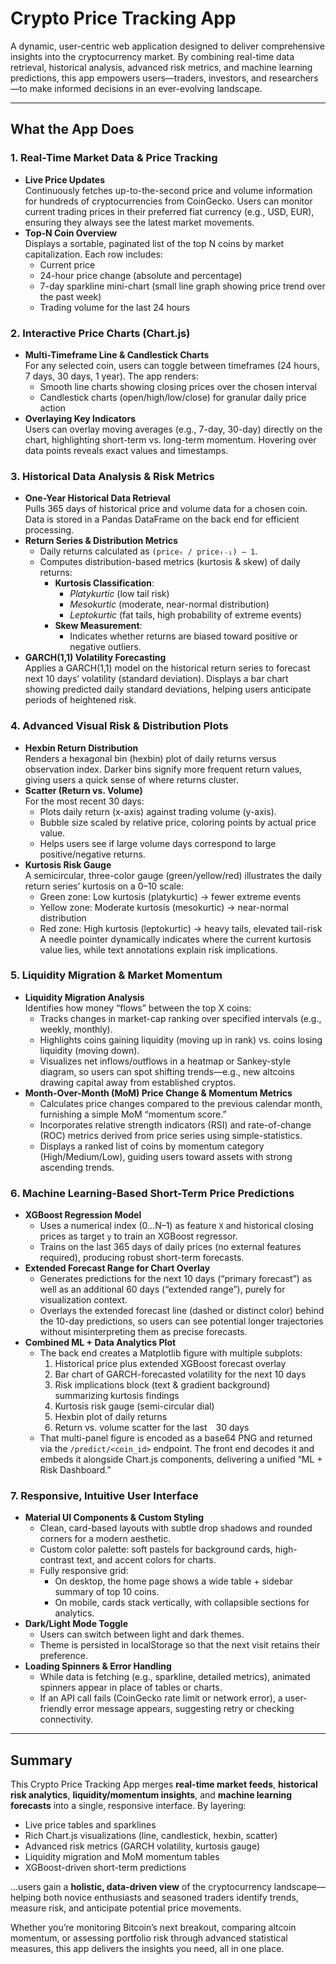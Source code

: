 # Crypto Price Tracking App

A dynamic, user-centric web application designed to deliver comprehensive insights into the cryptocurrency market. By combining real-time data retrieval, historical analysis, advanced risk metrics, and machine learning predictions, this app empowers users—traders, investors, and researchers—to make informed decisions in an ever-evolving landscape.

---

## What the App Does

### 1. Real-Time Market Data & Price Tracking
- **Live Price Updates**  
  Continuously fetches up-to-the-second price and volume information for hundreds of cryptocurrencies from CoinGecko. Users can monitor current trading prices in their preferred fiat currency (e.g., USD, EUR), ensuring they always see the latest market movements.
- **Top-N Coin Overview**  
  Displays a sortable, paginated list of the top N coins by market capitalization. Each row includes:
  - Current price  
  - 24-hour price change (absolute and percentage)  
  - 7-day sparkline mini-chart (small line graph showing price trend over the past week)  
  - Trading volume for the last 24 hours  

### 2. Interactive Price Charts (Chart.js)
- **Multi-Timeframe Line & Candlestick Charts**  
  For any selected coin, users can toggle between timeframes (24 hours, 7 days, 30 days, 1 year). The app renders:
  - Smooth line charts showing closing prices over the chosen interval  
  - Candlestick charts (open/high/low/close) for granular daily price action  
- **Overlaying Key Indicators**  
  Users can overlay moving averages (e.g., 7-day, 30-day) directly on the chart, highlighting short-term vs. long-term momentum. Hovering over data points reveals exact values and timestamps.

### 3. Historical Data Analysis & Risk Metrics
- **One-Year Historical Data Retrieval**  
  Pulls 365 days of historical price and volume data for a chosen coin. Data is stored in a Pandas DataFrame on the back end for efficient processing.
- **Return Series & Distribution Metrics**  
  - Daily returns calculated as `(priceₜ / priceₜ₋₁) – 1`.  
  - Computes distribution-based metrics (kurtosis & skew) of daily returns:  
    - **Kurtosis Classification**:  
      - _Platykurtic_ (low tail risk)  
      - _Mesokurtic_ (moderate, near-normal distribution)  
      - _Leptokurtic_ (fat tails, high probability of extreme events)  
    - **Skew Measurement**:  
      - Indicates whether returns are biased toward positive or negative outliers.
- **GARCH(1,1) Volatility Forecasting**  
  Applies a GARCH(1,1) model on the historical return series to forecast next 10 days’ volatility (standard deviation). Displays a bar chart showing predicted daily standard deviations, helping users anticipate periods of heightened risk.

### 4. Advanced Visual Risk & Distribution Plots
- **Hexbin Return Distribution**  
  Renders a hexagonal bin (hexbin) plot of daily returns versus observation index. Darker bins signify more frequent return values, giving users a quick sense of where returns cluster.
- **Scatter (Return vs. Volume)**  
  For the most recent 30 days:
  - Plots daily return (x-axis) against trading volume (y-axis).  
  - Bubble size scaled by relative price, coloring points by actual price value.  
  - Helps users see if large volume days correspond to large positive/negative returns.
- **Kurtosis Risk Gauge**  
  A semicircular, three-color gauge (green/yellow/red) illustrates the daily return series’ kurtosis on a 0–10 scale:
  - Green zone: Low kurtosis (platykurtic) → fewer extreme events  
  - Yellow zone: Moderate kurtosis (mesokurtic) → near-normal distribution  
  - Red zone: High kurtosis (leptokurtic) → heavy tails, elevated tail-risk  
  A needle pointer dynamically indicates where the current kurtosis value lies, while text annotations explain risk implications.

### 5. Liquidity Migration & Market Momentum
- **Liquidity Migration Analysis**  
  Identifies how money “flows” between the top X coins:
  - Tracks changes in market-cap ranking over specified intervals (e.g., weekly, monthly).  
  - Highlights coins gaining liquidity (moving up in rank) vs. coins losing liquidity (moving down).  
  - Visualizes net inflows/outflows in a heatmap or Sankey-style diagram, so users can spot shifting trends—e.g., new altcoins drawing capital away from established cryptos.
- **Month-Over-Month (MoM) Price Change & Momentum Metrics**  
  - Calculates price changes compared to the previous calendar month, furnishing a simple MoM “momentum score.”  
  - Incorporates relative strength indicators (RSI) and rate-of-change (ROC) metrics derived from price series using simple-statistics.  
  - Displays a ranked list of coins by momentum category (High/Medium/Low), guiding users toward assets with strong ascending trends.

### 6. Machine Learning-Based Short-Term Price Predictions
- **XGBoost Regression Model**  
  - Uses a numerical index (0…N–1) as feature `X` and historical closing prices as target `y` to train an XGBoost regressor.  
  - Trains on the last 365 days of daily prices (no external features required), producing robust short-term forecasts.
- **Extended Forecast Range for Chart Overlay**  
  - Generates predictions for the next 10 days (“primary forecast”) as well as an additional 60 days (“extended range”), purely for visualization context.  
  - Overlays the extended forecast line (dashed or distinct color) behind the 10-day predictions, so users can see potential longer trajectories without misinterpreting them as precise forecasts.
- **Combined ML + Data Analytics Plot**  
  - The back end creates a Matplotlib figure with multiple subplots:  
    1. Historical price plus extended XGBoost forecast overlay  
    2. Bar chart of GARCH-forecasted volatility for the next 10 days  
    3. Risk implications block (text & gradient background) summarizing kurtosis findings  
    4. Kurtosis risk gauge (semi-circular dial)  
    5. Hexbin plot of daily returns  
    6. Return vs. volume scatter for the last 30 days  
  - That multi-panel figure is encoded as a base64 PNG and returned via the `/predict/<coin_id>` endpoint. The front end decodes it and embeds it alongside Chart.js components, delivering a unified “ML + Risk Dashboard.”

### 7. Responsive, Intuitive User Interface
- **Material UI Components & Custom Styling**  
  - Clean, card-based layouts with subtle drop shadows and rounded corners for a modern aesthetic.  
  - Custom color palette: soft pastels for background cards, high-contrast text, and accent colors for charts.  
  - Fully responsive grid:  
    - On desktop, the home page shows a wide table + sidebar summary of top 10 coins.  
    - On mobile, cards stack vertically, with collapsible sections for analytics.
- **Dark/Light Mode Toggle**  
  - Users can switch between light and dark themes.  
  - Theme is persisted in localStorage so that the next visit retains their preference.
- **Loading Spinners & Error Handling**  
  - While data is fetching (e.g., sparkline, detailed metrics), animated spinners appear in place of tables or charts.  
  - If an API call fails (CoinGecko rate limit or network error), a user-friendly error message appears, suggesting retry or checking connectivity.

---

## Summary

This Crypto Price Tracking App merges **real-time market feeds**, **historical risk analytics**, **liquidity/momentum insights**, and **machine learning forecasts** into a single, responsive interface. By layering:
- Live price tables and sparklines  
- Rich Chart.js visualizations (line, candlestick, hexbin, scatter)  
- Advanced risk metrics (GARCH volatility, kurtosis gauge)  
- Liquidity migration and MoM momentum tables  
- XGBoost-driven short-term predictions  

…users gain a **holistic, data-driven view** of the cryptocurrency landscape—helping both novice enthusiasts and seasoned traders identify trends, measure risk, and anticipate potential price movements.

Whether you’re monitoring Bitcoin’s next breakout, comparing altcoin momentum, or assessing portfolio risk through advanced statistical measures, this app delivers the insights you need, all in one place.
